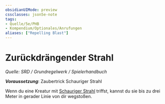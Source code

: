 ```yaml
---
obsidianUIMode: preview
cssclasses: json5e-note
tags:
- Quelle/5e/PHB
- Kompendium/Optionales/Anrufungen
aliases: ["Repelling Blast"]
---
```

# Zurückdrängender Strahl
*Quelle: SRD / Grundregelwerk / Spielerhandbuch*  

***Voraussetzung***: Zaubertrick Schauriger Strahl

Wenn du eine Kreatur mit [Schauriger Strahl](../../Zauber/Schauriger-Strahl.md) triffst, kannst du sie bis zu drei Meter in gerader Linie von dir wegstoßen.